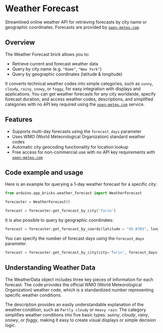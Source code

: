 # Weather Forecast

Streamlined online weather API for retrieving forecasts by city name or geographic coordinates.
Forecasts are provided by [`open-meteo.com`](https://open-meteo.com/).

## Overview

The Weather Forecast brick allows you to:

- Retrieve current and forecast weather data
- Query by city name (e.g. `"Rome"`, `"New York"`)
- Query by geographic coordinates (latitude & longitude)

It converts technical weather codes into simple categories, such as `sunny`, `cloudy`, `rainy`, `snowy`, or `foggy`, for easy integration with displays and applications. You can get weather forecasts for any city worldwide, specify forecast duration, and access weather codes, descriptions, and simplified categories with no API key required using the [`open-meteo.com`](https://open-meteo.com/) service.

## Features

- Supports multi-day forecasts using the `forecast_days` parameter
- Uses WMO (World Meteorological Organization) standard weather codes
- Automatic city geocoding functionality for location lookup
- Free access for non-commercial use with no API key requirements with [`open-meteo.com`](https://open-meteo.com/)

## Code example and usage

Here is an example for querying a 1-day weather forecast for a specific city:

```python
from arduino.app_bricks.weather_forecast import WeatherForecast

forecaster = WeatherForecast()

forecast = forecaster.get_forecast_by_city('Turin')
```

It is also possible to query by geographic coordinates:

```python
forecast = forecaster.get_forecast_by_coords(latitude = "45.0703", longitude = "7.6869")
```

You can specify the number of forecast days using the `forecast_days` parameter.

```python
forecast = forecaster.get_forecast_by_city(city='Turin', forecast_days=2)
```

## Understanding Weather Data

The WeatherData object includes three key pieces of information for each forecast. The code provides the official WMO (World Meteorological Organization) weather code, which is a standardized number representing specific weather conditions.

The description provides an easily understandable explanation of the weather condition, such as `Partly cloudy` or `Heavy rain`. The category simplifies weather conditions into five basic types: *sunny*, *cloudy*, *rainy*, *snowy*, or *foggy*, making it easy to create visual displays or simple decision logic.
